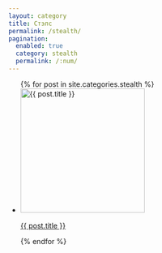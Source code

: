 ```yaml
---
layout: category
title: Стэлс
permalink: /stealth/
pagination: 
  enabled: true
  category: stealth
  permalink: /:num/
---
```


<ul class="games-list">
    {% for post in site.categories.stealth %}
      <li class="game-card">
        <a href="{{ post.url }}">
          <img src="{{ post.image }}" alt="{{ post.title }}" width="245" height="245">
          <p>{{ post.title }}</p>
        </a>
      </li>
    {% endfor %}
</ul>